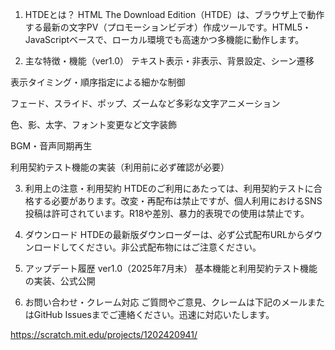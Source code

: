 1. HTDEとは？
HTML The Download Edition（HTDE）は、ブラウザ上で動作する最新の文字PV（プロモーションビデオ）作成ツールです。HTML5・JavaScriptベースで、ローカル環境でも高速かつ多機能に動作します。

2. 主な特徴・機能（ver1.0）
テキスト表示・非表示、背景設定、シーン遷移

表示タイミング・順序指定による細かな制御

フェード、スライド、ポップ、ズームなど多彩な文字アニメーション

色、影、太字、フォント変更など文字装飾

BGM・音声同期再生

利用契約テスト機能の実装（利用前に必ず確認が必要）

3. 利用上の注意・利用契約
HTDEのご利用にあたっては、利用契約テストに合格する必要があります。改変・再配布は禁止ですが、個人利用におけるSNS投稿は許可されています。R18や差別、暴力的表現での使用は禁止です。

4. ダウンロード
HTDEの最新版ダウンローダーは、必ず公式配布URLからダウンロードしてください。非公式配布物にはご注意ください。

5. アップデート履歴
ver1.0（2025年7月末）
基本機能と利用契約テスト機能の実装、公式公開

6. お問い合わせ・クレーム対応
ご質問やご意見、クレームは下記のメールまたはGitHub Issuesまでご連絡ください。迅速に対応いたします。

https://scratch.mit.edu/projects/1202420941/
